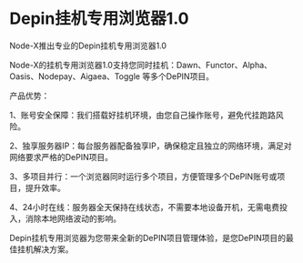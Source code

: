 # Depin挂机专用浏览器1.0

Node-X推出专业的Depin挂机专用浏览器1.0

Node-X的挂机专用浏览器1.0支持您同时挂机：Dawn、Functor、Alpha、Oasis、Nodepay、Aigaea、Toggle 等多个DePIN项目。

产品优势：

&#x20;1、账号安全保障：我们搭载好挂机环境，由您自己操作账号，避免代挂跑路风险。

&#x20;2、独享服务器IP：每台服务器配备独享IP，确保稳定且独立的网络环境，满足对网络要求严格的DePIN项目。&#x20;

3、多项目并行：一个浏览器同时运行多个项目，方便管理多个DePIN账号或项目，提升效率。

&#x20;4、24小时在线：服务器全天保持在线状态，不需要本地设备开机，无需电费投入，消除本地网络波动的影响。

Depin挂机专用浏览器为您带来全新的DePIN项目管理体验，是您DePIN项目的最佳挂机解决方案。

